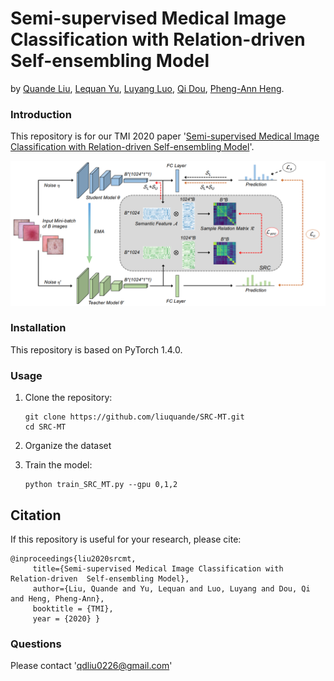 # Semi-supervised Medical Image Classification with Relation-driven  Self-ensembling Model
by [Quande Liu](https://github.com/liuquande), [Lequan Yu](https://yulequan.github.io/), [Luyang Luo](https://www.researchgate.net/profile/Luyang_Luo), [Qi Dou](http://www.cse.cuhk.edu.hk/~qdou/), [Pheng-Ann Heng](http://www.cse.cuhk.edu.hk/~pheng/). 

### Introduction

This repository is for our TMI 2020 paper '[Semi-supervised Medical Image Classification with Relation-driven  Self-ensembling Model](https://github.com/liuquande)'. 

![](assets/framework.png)

### Installation
This repository is based on PyTorch 1.4.0.

### Usage

1. Clone the repository:

   ```shell
   git clone https://github.com/liuquande/SRC-MT.git
   cd SRC-MT
   ```

2. Organize the dataset

2. Train the model:
 
   ```shell
   python train_SRC_MT.py --gpu 0,1,2
   ```

## Citation

If this repository is useful for your research, please cite:

    @inproceedings{liu2020srcmt,
         title={Semi-supervised Medical Image Classification with Relation-driven  Self-ensembling Model},
         author={Liu, Quande and Yu, Lequan and Luo, Luyang and Dou, Qi and Heng, Pheng-Ann},
         booktitle = {TMI},
         year = {2020} }

### Questions

Please contact 'qdliu0226@gmail.com'
